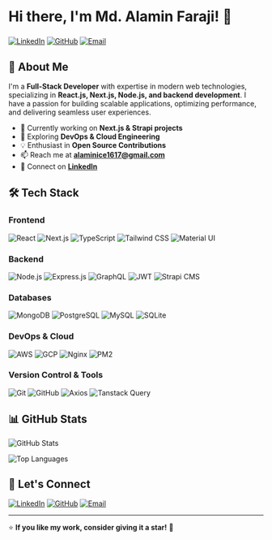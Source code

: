 # Hi there, I'm Md. Alamin Faraji! 👋

###

[![LinkedIn](https://img.shields.io/badge/LinkedIn-0A66C2?style=for-the-badge&logo=linkedin&logoColor=white)](https://www.linkedin.com/in/md-alamin-faraji-a65b8b18a/)
[![GitHub](https://img.shields.io/badge/GitHub-181717?style=for-the-badge&logo=github&logoColor=white)](https://github.com/mdalaminfaraji/)
[![Email](https://img.shields.io/badge/Email-D14836?style=for-the-badge&logo=gmail&logoColor=white)](mailto:alaminice1617@gmail.com)

## 🚀 About Me
I'm a **Full-Stack Developer** with expertise in modern web technologies, specializing in **React.js, Next.js, Node.js, and backend development**. I have a passion for building scalable applications, optimizing performance, and delivering seamless user experiences.

- 🔭 Currently working on **Next.js & Strapi projects**
- 🌱 Exploring **DevOps & Cloud Engineering**
- 💡 Enthusiast in **Open Source Contributions**
- 📫 Reach me at **[alaminice1617@gmail.com](mailto:alaminice1617@gmail.com)**
- 💼 Connect on **[LinkedIn](https://www.linkedin.com/in/md-alamin-faraji-a65b8b18a/)**

## 🛠 Tech Stack

### **Frontend**
![React](https://img.shields.io/badge/React-61DAFB?style=for-the-badge&logo=react&logoColor=black)
![Next.js](https://img.shields.io/badge/Next.js-000000?style=for-the-badge&logo=next.js&logoColor=white)
![TypeScript](https://img.shields.io/badge/TypeScript-007ACC?style=for-the-badge&logo=typescript&logoColor=white)
![Tailwind CSS](https://img.shields.io/badge/TailwindCSS-38B2AC?style=for-the-badge&logo=tailwind-css&logoColor=white)
![Material UI](https://img.shields.io/badge/MUI-007FFF?style=for-the-badge&logo=mui&logoColor=white)

### **Backend**
![Node.js](https://img.shields.io/badge/Node.js-339933?style=for-the-badge&logo=node.js&logoColor=white)
![Express.js](https://img.shields.io/badge/Express.js-000000?style=for-the-badge&logo=express&logoColor=white)
![GraphQL](https://img.shields.io/badge/GraphQL-E10098?style=for-the-badge&logo=graphql&logoColor=white)
![JWT](https://img.shields.io/badge/JWT-000000?style=for-the-badge&logo=jsonwebtokens&logoColor=white)
![Strapi CMS](https://img.shields.io/badge/Strapi-CMS-007FFF?style=for-the-badge&logo=next.js&logoColor=white)

### **Databases**
![MongoDB](https://img.shields.io/badge/MongoDB-47A248?style=for-the-badge&logo=mongodb&logoColor=white)
![PostgreSQL](https://img.shields.io/badge/PostgreSQL-336791?style=for-the-badge&logo=postgresql&logoColor=white)
![MySQL](https://img.shields.io/badge/MySQL-4479A1?style=for-the-badge&logo=mysql&logoColor=white)
![SQLite](https://img.shields.io/badge/SQLite-003B57?style=for-the-badge&logo=sqlite&logoColor=white)

### **DevOps & Cloud**
![AWS](https://img.shields.io/badge/AWS-232F3E?style=for-the-badge&logo=amazon-aws&logoColor=white)
![GCP](https://img.shields.io/badge/GCP-4285F4?style=for-the-badge&logo=google-cloud&logoColor=white)
![Nginx](https://img.shields.io/badge/Nginx-009639?style=for-the-badge&logo=nginx&logoColor=white)
![PM2](https://img.shields.io/badge/PM2-2B037A?style=for-the-badge&logo=pm2&logoColor=white)

### **Version Control & Tools**
![Git](https://img.shields.io/badge/Git-F05032?style=for-the-badge&logo=git&logoColor=white)
![GitHub](https://img.shields.io/badge/GitHub-181717?style=for-the-badge&logo=github&logoColor=white)
![Axios](https://img.shields.io/badge/Axios-5A29E4?style=for-the-badge&logo=axios&logoColor=white)
![Tanstack Query](https://img.shields.io/badge/Tanstack_Query-FF4154?style=for-the-badge&logo=react-query&logoColor=white)

## 📊 GitHub Stats

![GitHub Stats](https://github-readme-stats-two-cyan-64.vercel.app/api?username=mdalaminfaraji&show_icons=true&theme=radical)

![Top Languages](https://github-readme-stats-two-cyan-64.vercel.app/api/top-langs/?username=mdalaminfaraji&layout=compact&theme=radical)


## 🤝 Let's Connect

[![LinkedIn](https://img.shields.io/badge/LinkedIn-0A66C2?style=for-the-badge&logo=linkedin&logoColor=white)](https://www.linkedin.com/in/md-alamin-faraji-a65b8b18a/)
[![GitHub](https://img.shields.io/badge/GitHub-181717?style=for-the-badge&logo=github&logoColor=white)](https://github.com/mdalaminfaraji/)
[![Email](https://img.shields.io/badge/Email-D14836?style=for-the-badge&logo=gmail&logoColor=white)](mailto:alaminice1617@gmail.com)

---
⭐ **If you like my work, consider giving it a star!** 🚀
